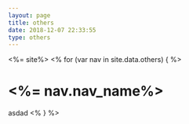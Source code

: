 ```yaml
---
layout: page
title: others
date: 2018-12-07 22:33:55
type: others
---
```


<%= site%>
<% for (var nav in site.data.others) { %>
  <!-- <a href="<%= site.data.menu[link] %>"> <%= link %> </a> -->
  <h1><%= nav.nav_name%></h1>
  asdad
<% } %>
